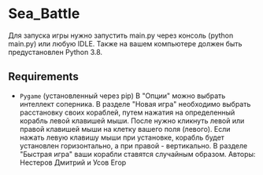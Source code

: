 # Sea_Battle
Для запуска игры нужно запустить main.py через консоль (python main.py) или любую IDLE. Также на вашем компьютере должен быть предустановлен Python 3.8.
## Requirements

* `Pygame` (установленный через pip) 
В "Опции" можно выбрать интеллект соперника. В разделе "Новая игра" необходимо выбрать расстановку своих кораблей, путем нажатия на определенный корабль левой клавишей мыши. После нужно кликнуть левой или правой клавишей мыши на клетку вашего поля (левого). Если нажать левую клавишу мыши при установке, корабль будет установлен горизонтально, а при правой - вертикально. В разделе "Быстрая игра" ваши корабли ставятся случайным образом.
Авторы: Нестеров Дмитрий и Усов Егор
